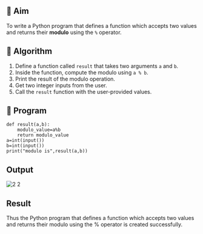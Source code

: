 ## 🎯 Aim
To write a Python program that defines a function which accepts two values and returns their **modulo** using the `%` operator.

## 🧠 Algorithm
1. Define a function called `result` that takes two arguments `a` and `b`.
2. Inside the function, compute the modulo using `a % b`.
3. Print the result of the modulo operation.
4. Get two integer inputs from the user.
5. Call the `result` function with the user-provided values.

## 🧾 Program
```
def result(a,b):
    modulo_value=a%b
    return modulo_value
a=int(input())
b=int(input())
print("modulo is",result(a,b))
```

## Output
![2 2](https://github.com/user-attachments/assets/8d303f6c-2eb3-47aa-8780-0b57782ec77b)


## Result
Thus the Python program that defines a function which accepts two values and returns their modulo using the % operator is created successfully.
